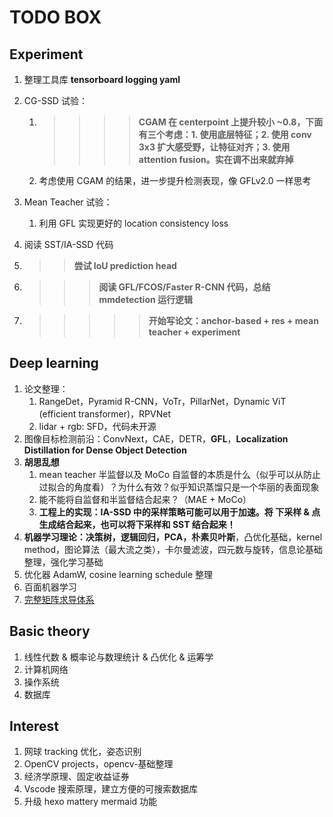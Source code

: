 # TODO BOX

## Experiment

1. 整理工具库 **tensorboard logging yaml**

3. CG-SSD 试验：
   
   1. > > > > **CGAM 在 centerpoint 上提升较小 ~0.8，下面有三个考虑：1. 使用底层特征；2. 使用 conv 3x3 扩大感受野，让特征对齐；3. 使用 attention fusion。实在调不出来就弃掉**
   2. 考虑使用 CGAM 的结果，进一步提升检测表现，像 GFLv2.0 一样思考
   
4. Mean Teacher 试验：

   1. 利用 GFL 实现更好的 location consistency loss

5. 阅读 SST/IA-SSD 代码

6. > > **尝试 IoU prediction head**

6. > > > **阅读 GFL/FCOS/Faster R-CNN 代码，总结 mmdetection 运行逻辑**

7. > > > > > **开始写论文：anchor-based + res + mean teacher + experiment**

## Deep learning

1. 论文整理：
   1. RangeDet，Pyramid R-CNN，VoTr，PillarNet，Dynamic ViT (efficient transformer)，RPVNet
   2. lidar + rgb: SFD，代码未开源
2. 图像目标检测前沿：ConvNext，CAE，DETR，**GFL**，**Localization Distillation for Dense Object Detection**
3. **胡思乱想**
   1. mean teacher 半监督以及 MoCo 自监督的本质是什么（似乎可以从防止过拟合的角度看）？为什么有效？似乎知识蒸馏只是一个华丽的表面现象
   2. 能不能将自监督和半监督结合起来？（MAE + MoCo）
   3. **工程上的实现：IA-SSD 中的采样策略可能可以用于加速。将 下采样 & 点生成结合起来，也可以将下采样和 SST 结合起来！**
4. **机器学习理论：决策树，逻辑回归，PCA，朴素贝叶斯**，凸优化基础，kernel method，图论算法（最大流之类），卡尔曼滤波，四元数与旋转，信息论基础整理，强化学习基础
5. 优化器 AdamW, cosine learning schedule 整理
6. 百面机器学习
7. [完整矩阵求导体系](https://zhuanlan.zhihu.com/p/24709748)

## Basic theory

1. 线性代数 & 概率论与数理统计 & 凸优化 & 运筹学
1. 计算机网络
2. 操作系统
3. 数据库

## Interest

1. 网球 tracking 优化，姿态识别
2. OpenCV projects，opencv-基础整理
3. 经济学原理、固定收益证券
4. Vscode 搜索原理，建立方便的可搜索数据库
4. 升级 hexo mattery mermaid 功能
